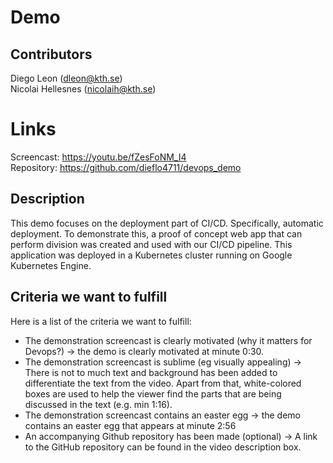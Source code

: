 # Demo

## Contributors
Diego Leon (dleon@kth.se)  
Nicolai Hellesnes (nicolaih@kth.se)

# Links
Screencast: https://youtu.be/fZesFoNM_I4  
Repository: https://github.com/dieflo4711/devops_demo

## Description
This demo focuses on the deployment part of CI/CD. Specifically, automatic deployment. To demonstrate this, a proof of concept web app that can perform division was created and used with our CI/CD pipeline. This application was deployed in a Kubernetes cluster running on Google Kubernetes Engine.

## Criteria we want to fulfill

Here is a list of the criteria we want to fulfill:

* The demonstration screencast is clearly motivated (why it matters for Devops?) -> the demo is clearly motivated at minute 0:30.
* The demonstration screencast is sublime (eg visually appealing) -> There is not to much text and background has been added to differentiate the text from the video. Apart from that, white-colored boxes are used to help the viewer find the parts that are being discussed in the text (e.g. min 1:16).
* The demonstration screencast contains an easter egg -> the demo contains an easter egg that appears at minute 2:56
* An accompanying Github repository has been made (optional) -> A link to the GitHub repository can be found in the video description box.